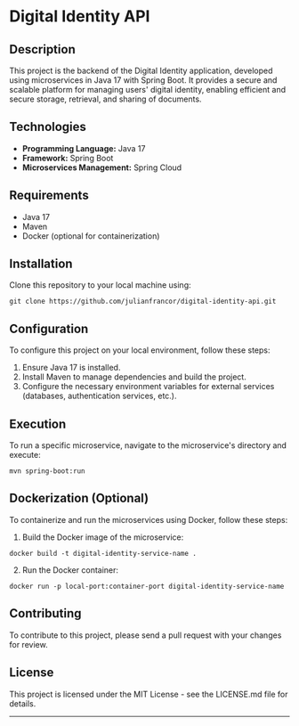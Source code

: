 # Digital Identity API

## Description
This project is the backend of the Digital Identity application, developed using microservices in Java 17 with Spring Boot. It provides a secure and scalable platform for managing users' digital identity, enabling efficient and secure storage, retrieval, and sharing of documents.

## Technologies
- **Programming Language:** Java 17
- **Framework:** Spring Boot
- **Microservices Management:** Spring Cloud

## Requirements
- Java 17
- Maven
- Docker (optional for containerization)

## Installation
Clone this repository to your local machine using:
```
git clone https://github.com/julianfrancor/digital-identity-api.git
```

## Configuration
To configure this project on your local environment, follow these steps:
1. Ensure Java 17 is installed.
2. Install Maven to manage dependencies and build the project.
3. Configure the necessary environment variables for external services (databases, authentication services, etc.).

## Execution
To run a specific microservice, navigate to the microservice's directory and execute:
```
mvn spring-boot:run
```

## Dockerization (Optional)
To containerize and run the microservices using Docker, follow these steps:
1. Build the Docker image of the microservice:
```
docker build -t digital-identity-service-name .
```
2. Run the Docker container:
```
docker run -p local-port:container-port digital-identity-service-name
```

## Contributing
To contribute to this project, please send a pull request with your changes for review.

## License
This project is licensed under the MIT License - see the LICENSE.md file for details.

---
